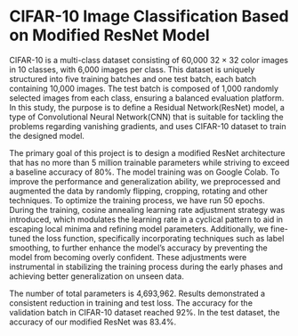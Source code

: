 # CIFAR-10 Image Classification Based on Modified ResNet Model
CIFAR-10 is a multi-class dataset consisting of 60,000 32 × 32 color images in 10 classes, with 6,000 images per class. This dataset is uniquely structured into five training batches and one test batch, each batch containing 10,000 images. The test batch is composed of 1,000 randomly selected images from each class, ensuring a balanced evaluation platform. In this study, the purpose is to define a Residual Network(ResNet) model, a type of Convolutional Neural Network(CNN) that is suitable for tackling the problems regarding vanishing gradients, and uses CIFAR-10 dataset to train the designed model.

The primary goal of this project is to design a modified ResNet architecture that has no more than 5 million trainable parameters while striving to exceed a baseline accuracy of 80%. The model training was on Google Colab. To improve the performance and generalization ability, we preprocessed and augmented the data by randomly flipping, cropping, rotating and other techniques.  To optimize the training process, we have run 50 epochs. During the training, cosine annealing learning rate adjustment strategy was introduced, which modulates the learning rate in a cyclical pattern to aid in escaping local minima and refining model parameters. Additionally, we fine-tuned the loss function, specifically incorporating techniques such as label smoothing, to further enhance the model’s accuracy by preventing the model from becoming overly confident. These adjustments were instrumental in stabilizing the training process during the early phases and achieving better generalization on unseen data.

The number of total parameters is 4,693,962. Results demonstrated a consistent reduction in training and test loss. The accuracy for the validation batch in CIFAR-10 dataset reached 92%. In the test dataset, the accuracy of our modified ResNet was 83.4%.
